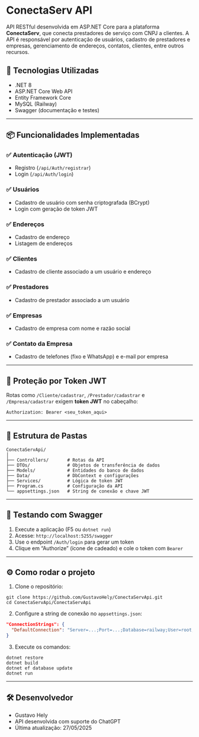 # ConectaServ API

API RESTful desenvolvida em ASP.NET Core para a plataforma **ConectaServ**, que conecta prestadores de serviço com CNPJ a clientes. A API é responsável por autenticação de usuários, cadastro de prestadores e empresas, gerenciamento de endereços, contatos, clientes, entre outros recursos.

## 🚀 Tecnologias Utilizadas

- .NET 8
- ASP.NET Core Web API
- Entity Framework Core
- MySQL (Railway)
- Swagger (documentação e testes)

---

## 📦 Funcionalidades Implementadas

### ✅ Autenticação (JWT)
- Registro (`/api/Auth/registrar`)
- Login (`/api/Auth/login`)

### ✅ Usuários
- Cadastro de usuário com senha criptografada (BCrypt)
- Login com geração de token JWT

### ✅ Endereços
- Cadastro de endereço
- Listagem de endereços

### ✅ Clientes
- Cadastro de cliente associado a um usuário e endereço

### ✅ Prestadores
- Cadastro de prestador associado a um usuário

### ✅ Empresas
- Cadastro de empresa com nome e razão social

### ✅ Contato da Empresa
- Cadastro de telefones (fixo e WhatsApp) e e-mail por empresa

---

## 🔐 Proteção por Token JWT

Rotas como `/Cliente/cadastrar`, `/Prestador/cadastrar` e `/Empresa/cadastrar` exigem **token JWT** no cabeçalho:

```
Authorization: Bearer <seu_token_aqui>
```

---

## 📁 Estrutura de Pastas

```
ConectaServApi/
│
├── Controllers/       # Rotas da API
├── DTOs/              # Objetos de transferência de dados
├── Models/            # Entidades do banco de dados
├── Data/              # DbContext e configurações
├── Services/          # Lógica de token JWT
├── Program.cs         # Configuração da API
└── appsettings.json   # String de conexão e chave JWT
```

---

## 🧪 Testando com Swagger

1. Execute a aplicação (F5 ou `dotnet run`)
2. Acesse: `http://localhost:5255/swagger`
3. Use o endpoint `/Auth/login` para gerar um token
4. Clique em “Authorize” (ícone de cadeado) e cole o token com `Bearer`

---

## ⚙️ Como rodar o projeto

1. Clone o repositório:

```
git clone https://github.com/GustavoHely/ConectaServApi.git
cd ConectaServApi/ConectaServApi
```

2. Configure a string de conexão no `appsettings.json`:

```json
"ConnectionStrings": {
  "DefaultConnection": "Server=...;Port=...;Database=railway;User=root;Password=..."
}
```

3. Execute os comandos:

```
dotnet restore
dotnet build
dotnet ef database update
dotnet run
```

---

## 🛠️ Desenvolvedor

- Gustavo Hely
- API desenvolvida com suporte do ChatGPT
- Última atualização: 27/05/2025
